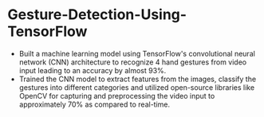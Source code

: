 # Gesture-Detection-Using-TensorFlow

- Built a machine learning model using TensorFlow's convolutional neural network (CNN) architecture to recognize 4 hand gestures from video input leading to an accuracy by almost 93%.
- Trained the CNN model to extract features from the images, classify the gestures into different categories and utilized open-source libraries like OpenCV for capturing and preprocessing the video input to approximately 70% as compared to real-time.
